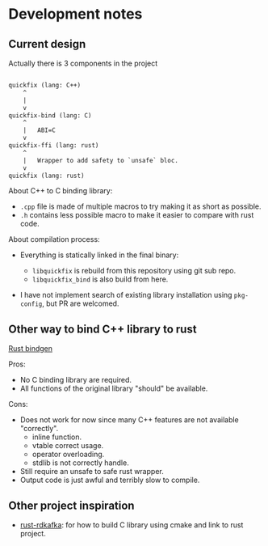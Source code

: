 # Development notes

## Current design

Actually there is 3 components in the project

```txt

quickfix (lang: C++)
    ^
    |
    v
quickfix-bind (lang: C)
    ^
    |   ABI=C
    v
quickfix-ffi (lang: rust)
    ^
    |   Wrapper to add safety to `unsafe` bloc.
    v
quickfix (lang: rust)

```

About C++ to C binding library:

- `.cpp` file is made of multiple macros to try making it as short as possible.
- `.h` contains less possible macro to make it easier to compare with rust code.

About compilation process:

- Everything is statically linked in the final binary:

  - `libquickfix` is rebuild from this repository using git sub repo.
  - `libquickfix_bind` is also build from here.

- I have not implement search of existing library installation using `pkg-config`, but PR are welcomed.

## Other way to bind C++ library to rust

[Rust bindgen](https://github.com/rust-lang/rust-bindgen)

Pros:

- No C binding library are required.
- All functions of the original library "should" be available.

Cons:

- Does not work for now since many C++ features are not available "correctly".
  - inline function.
  - vtable correct usage.
  - operator overloading.
  - stdlib is not correctly handle.
- Still require an unsafe to safe rust wrapper.
- Output code is just awful and terribly slow to compile.

## Other project inspiration

- [rust-rdkafka](https://github.com/fede1024/rust-rdkafka): for how to build C library using cmake and link to rust project.

